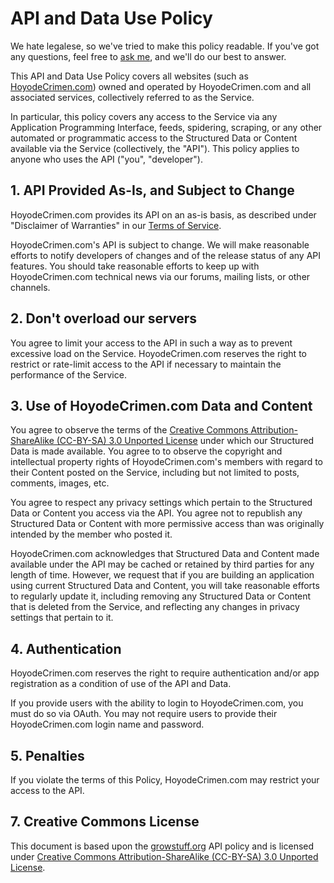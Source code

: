 # API and Data Use Policy

We hate legalese, so we've tried to make this policy readable. If you've got any questions, feel free to [ask me](mailto:diego@diegovalle.net), and we'll do our best to answer.

This API and Data Use Policy covers all websites (such as [HoyodeCrimen.com](https://hoyodecrimen.com)) owned and operated by HoyodeCrimen.com and all associated services, collectively referred to as the Service.

In particular, this policy covers any access to the Service via any Application Programming Interface, feeds, spidering, scraping, or any other automated or programmatic access to the Structured Data or Content available via the Service (collectively, the "API"). This policy applies to anyone who uses the API ("you", "developer").

## 1. API Provided As-Is, and Subject to Change

HoyodeCrimen.com provides its API on an as-is basis, as described under "Disclaimer of Warranties" in our [Terms of Service](http://growstuff.org/policy/tos).

HoyodeCrimen.com's API is subject to change.  We will make reasonable efforts to notify developers of changes and of the release status of any API features. You should take reasonable efforts to keep up with HoyodeCrimen.com technical news via our forums, mailing lists, or other channels.

## 2. Don't overload our servers

You agree to limit your access to the API in such a way as to prevent excessive load on the Service.  HoyodeCrimen.com reserves the right to restrict or rate-limit access to the API if necessary to maintain the performance of the Service.

## 3. Use of HoyodeCrimen.com Data and Content

You agree to observe the terms of the [Creative Commons Attribution-ShareAlike (CC-BY-SA) 3.0 Unported License](http://creativecommons.org/licenses/by-sa/3.0/deed.en_US) under which our Structured Data is made available.  You agree to to observe the copyright and intellectual property rights of HoyodeCrimen.com's members with regard to their Content posted on the Service, including but not limited to posts, comments, images, etc.

You agree to respect any privacy settings which pertain to the Structured Data or Content you access via the API.  You agree not to republish any Structured Data or Content with more permissive access than was originally intended by the member who posted it.

HoyodeCrimen.com acknowledges that Structured Data and Content made available under the API may be cached or retained by third parties for any length of time.  However, we request that if you are building an application using current Structured Data and Content, you will take reasonable efforts to regularly update it, including removing any Structured Data or Content that is deleted from the Service, and reflecting any changes in privacy settings that pertain to it.

## 4. Authentication

HoyodeCrimen.com reserves the right to require authentication and/or app registration as a condition of use of the API and Data.

If you provide users with the ability to login to HoyodeCrimen.com, you must do so via OAuth.  You may not require users to provide their HoyodeCrimen.com login name and password.

## 5. Penalties

If you violate the terms of this Policy, HoyodeCrimen.com may restrict your access to the API.


## 7. Creative Commons License

This document is based upon the [growstuff.org](http://growstuff.org) API policy and is licensed under [Creative Commons Attribution-ShareAlike (CC-BY-SA) 3.0 Unported License](http://creativecommons.org/licenses/by-sa/3.0/deed.en_US).
